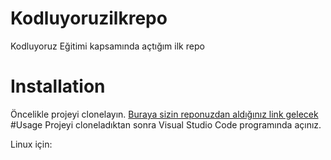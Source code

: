 # Kodluyoruzilkrepo
Kodluyoruz Eğitimi kapsamında açtığım ilk repo
# Installation
Öncelikle projeyi clonelayın.
[Buraya sizin reponuzdan aldığınız link gelecek](https://github.com/busekarakas/Kodluyoruzilkrepo.git)
#Usage
Projeyi cloneladıktan sonra Visual Studio Code programında açınız.

Linux için:
<a name="link_ismi"></a>


